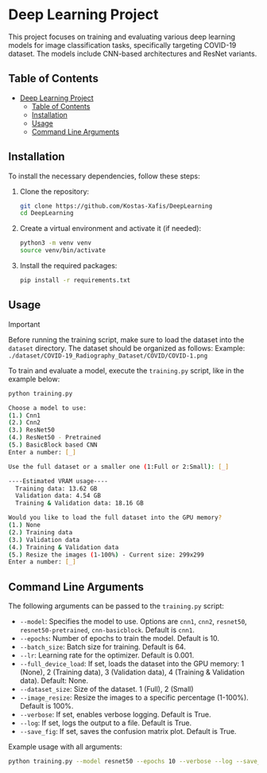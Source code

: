 # Deep Learning Project

This project focuses on training and evaluating various deep learning models for image classification tasks, specifically targeting COVID-19 dataset. The models include CNN-based architectures and ResNet variants.

## Table of Contents
- [Deep Learning Project](#deep-learning-project)
  - [Table of Contents](#table-of-contents)
  - [Installation](#installation)
  - [Usage](#usage)
  - [Command Line Arguments](#command-line-arguments)

## Installation
To install the necessary dependencies, follow these steps:

1. Clone the repository:
    ```bash
    git clone https://github.com/Kostas-Xafis/DeepLearning
    cd DeepLearning
    ```

2. Create a virtual environment and activate it (if needed):
    ```bash
    python3 -m venv venv
    source venv/bin/activate
    ```

3. Install the required packages:
    ```bash
    pip install -r requirements.txt
    ```

## Usage
> [!IMPORTANT]
Before running the training script, make sure to load the dataset into the `dataset` directory. The dataset should be organized as follows:
Example: `./dataset/COVID-19_Radiography_Dataset/COVID/COVID-1.png`

To train and evaluate a model, execute the `training.py` script, like in the example below:

```bash
python training.py

Choose a model to use: 
(1.) Cnn1
(2.) Cnn2
(3.) ResNet50
(4.) ResNet50 - Pretrained
(5.) BasicBlock based CNN
Enter a number: [_]

Use the full dataset or a smaller one (1:Full or 2:Small): [_]

----Estimated VRAM usage----
  Training data: 13.62 GB
  Validation data: 4.54 GB
  Training & Validation data: 18.16 GB

Would you like to load the full dataset into the GPU memory?
(1.) None
(2.) Training data
(3.) Validation data
(4.) Training & Validation data
(5.) Resize the images (1-100%) - Current size: 299x299
Εnter a number: [_]

```

## Command Line Arguments
The following arguments can be passed to the `training.py` script:

- `--model`: Specifies the model to use. Options are `cnn1`, `cnn2`, `resnet50`, `resnet50-pretrained`, `cnn-basicblock`. Default is `cnn1`.
- `--epochs`: Number of epochs to train the model. Default is 10.
- `--batch_size`: Batch size for training. Default is 64.
- `--lr`: Learning rate for the optimizer. Default is 0.001.
- `--full_device_load`: If set, loads the dataset into the GPU memory: 1 (None), 2 (Training data), 3 (Validation data), 4 (Training & Validation data). Default: None.
- `--dataset_size`: Size of the dataset. 1 (Full), 2 (Small)
- `--image_resize`: Resize the images to a specific percentage (1-100%). Default is 100%.
- `--verbose`: If set, enables verbose logging. Default is True.
- `--log`: If set, logs the output to a file. Default is True.
- `--save_fig`: If set, saves the confusion matrix plot. Default is True.

Example usage with all arguments:

```bash
python training.py --model resnet50 --epochs 10 --verbose --log --save_fig
```
